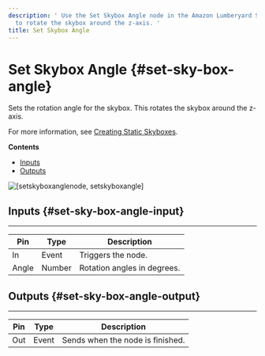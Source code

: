 ```yaml
---
description: ' Use the Set Skybox Angle node in the Amazon Lumberyard Script Canvas editor
  to rotate the skybox around the z-axis. '
title: Set Skybox Angle
---
```

# Set Skybox Angle {#set-sky-box-angle}

Sets the rotation angle for the skybox\. This rotates the skybox around the z\-axis\.

For more information, see [Creating Static Skyboxes](/docs/userguide/sky/skyboxes-intro.md)\.

**Contents**
+ [Inputs](#set-sky-box-angle-input)
+ [Outputs](#set-sky-box-angle-output)

![\[setskyboxanglenode, setskyboxangle\]](/images/userguide/scripting/script-canvas/scriptcanvasnodes/environment-set-skybox-angle.png)

## Inputs {#set-sky-box-angle-input}


****

| Pin | Type | Description |
| --- | --- | --- |
| In | Event | Triggers the node\. |
| Angle | Number |  Rotation angles in degrees\.  |

## Outputs {#set-sky-box-angle-output}


****

| Pin | Type | Description |
| --- | --- | --- |
| Out | Event | Sends when the node is finished\. |